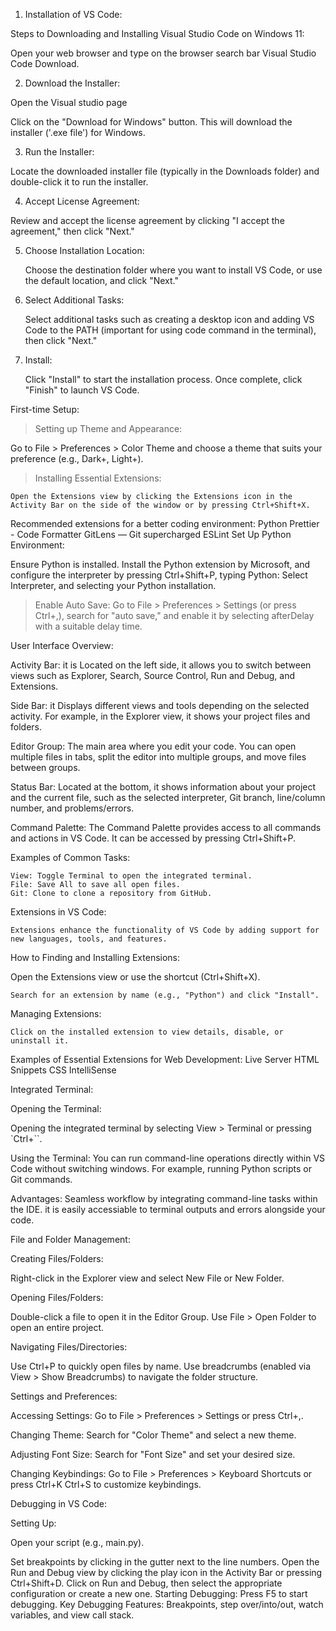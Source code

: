 1. Installation of VS Code:

 Steps to Downloading  and Installing Visual Studio Code on Windows 11:

 Open your web browser and type on the browser search bar Visual Studio Code Download.

2. Download the Installer:

 Open the Visual studio page 

 Click on the "Download for Windows" button. This will download the installer ('.exe file') for Windows.

3. Run the Installer:

Locate the downloaded installer file (typically in the Downloads folder) and double-click it to run the installer.

4. Accept License Agreement:

Review and accept the license agreement by clicking "I accept the agreement," then click "Next."

5. Choose Installation Location:

    Choose the destination folder where you want to install VS Code, or use the default location, and click "Next."

6. Select Additional Tasks:

     Select additional tasks such as creating a desktop icon and adding VS Code to the PATH (important for using code command in the terminal), then click "Next."

7. Install:

    Click "Install" to start the installation process. Once complete, click "Finish" to launch VS Code.

 First-time Setup:

 >Setting up Theme and Appearance:

Go to File > Preferences > Color Theme and choose a theme that suits your preference (e.g., Dark+, Light+).

  >Installing Essential Extensions:

    Open the Extensions view by clicking the Extensions icon in the Activity Bar on the side of the window or by pressing Ctrl+Shift+X.
Recommended extensions for a better coding environment:
Python
Prettier - Code Formatter
GitLens — Git supercharged
ESLint
Set Up Python Environment:

Ensure Python is installed. Install the Python extension by Microsoft, and configure the interpreter by pressing Ctrl+Shift+P, typing Python: Select Interpreter, and selecting your Python installation.

> Enable Auto Save:
  Go to File > Preferences > Settings (or press Ctrl+,), search for "auto save," and enable it by selecting afterDelay with a suitable delay time.
  
  
   User Interface Overview:

Activity Bar:
it is Located on the left side, it allows you to switch between views such as Explorer, Search, Source Control, Run and Debug, and Extensions.

Side Bar:
it Displays different views and tools depending on the selected activity. For example, in the Explorer view, it shows your project files and folders.

Editor Group:
The main area where you edit your code. You can open multiple files in tabs, split the editor into multiple groups, and move files between groups.

Status Bar:
Located at the bottom, it shows information about your project and the current file, such as the selected interpreter, Git branch, line/column number, and problems/errors.


Command Palette:
    The Command Palette provides access to all commands and actions in VS Code. It can be accessed by pressing Ctrl+Shift+P.

Examples of Common Tasks:

    View: Toggle Terminal to open the integrated terminal.
    File: Save All to save all open files.
    Git: Clone to clone a repository from GitHub.

Extensions in VS Code:

    Extensions enhance the functionality of VS Code by adding support for new languages, tools, and features.

How to Finding and Installing Extensions:

Open the Extensions view or use the shortcut (Ctrl+Shift+X).

    Search for an extension by name (e.g., "Python") and click "Install".

Managing Extensions:

    Click on the installed extension to view details, disable, or uninstall it.

Examples of Essential Extensions for Web Development:
    Live Server
    HTML Snippets
    CSS IntelliSense

Integrated Terminal:

Opening the Terminal:

Opening the integrated terminal by selecting View > Terminal or pressing `Ctrl+``.

Using the Terminal:
You can run command-line operations directly within VS Code without switching windows. For example, running Python scripts or Git commands.

Advantages:
   Seamless workflow by integrating command-line tasks within the IDE.
   it is easily accessiable to terminal outputs and errors alongside your code.

File and Folder Management:

Creating Files/Folders:

Right-click in the Explorer view and select New File or New Folder.

Opening Files/Folders:

  Double-click a file to open it in the Editor Group. Use File > Open Folder to open an entire project.

Navigating Files/Directories:

   Use Ctrl+P to quickly open files by name.
   Use breadcrumbs (enabled via View > Show Breadcrumbs) to navigate the folder structure.

Settings and Preferences:

Accessing Settings:
    Go to File > Preferences > Settings or press Ctrl+,.

Changing Theme:
    Search for "Color Theme" and select a new theme.

Adjusting Font Size:
    Search for "Font Size" and set your desired size.

Changing Keybindings:
     Go to File > Preferences > Keyboard Shortcuts or press Ctrl+K Ctrl+S to customize keybindings.

Debugging in VS Code:

Setting Up:

Open your script (e.g., main.py).

Set breakpoints by clicking in the gutter next to the line numbers.
Open the Run and Debug view by clicking the play icon in the Activity Bar or pressing Ctrl+Shift+D.
Click on Run and Debug, then select the appropriate configuration or create a new one.
Starting Debugging:
Press F5 to start debugging.
Key Debugging Features:
Breakpoints, step over/into/out, watch variables, and view call stack.